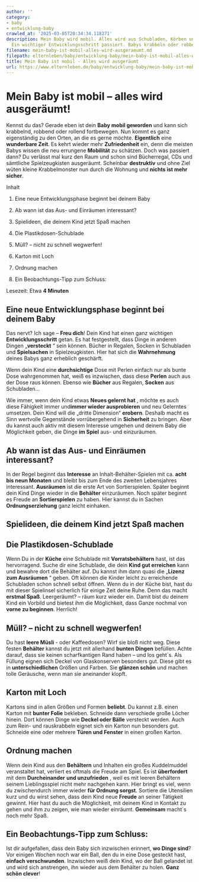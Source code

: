 ```yaml
---
author: ''
category:
- baby
- entwicklung-baby
crawled_at: '2025-03-05T20:34:34.118271'
description: Mein Baby wird mobil. Alles wird aus Schubladen, Körben und Kisten rausgeräumt!
  Ein wichtiger Entwicklungsschritt passiert. Babys krabbeln oder robben.
filename: mein-baby-ist-mobil-alles-wird-ausgeraeumt.md
filepath: elternleben/baby/entwicklung-baby/mein-baby-ist-mobil-alles-wird-ausgeraeumt.md
title: Mein Baby ist mobil - Alles wird ausgeräumt
url: https://www.elternleben.de/baby/entwicklung-baby/mein-baby-ist-mobil-alles-wird-ausgeraeumt/
---
```


#  Mein Baby ist mobil – alles wird ausgeräumt!

Kennst du das? Gerade eben ist dein **Baby mobil geworden** und kann sich
krabbelnd, robbend oder rollend fortbewegen. Nun kommt es ganz eigenständig zu
den Orten, an die es gerne möchte. **Eigentlich** eine **wunderbare Zeit**. Es
kehrt wieder mehr **Zufriedenheit** ein, denn die meisten Babys wissen die neu
errungene **Mobilität** zu schätzen. Doch was passiert dann? Du verlässt mal
kurz den Raum und schon sind Bücherregal, CDs und sämtliche Spielzeugkisten
ausgeräumt. Scheinbar **destruktiv** und ohne Ziel wüten kleine Krabbelmonster
nun durch die Wohnung und **nichts ist mehr sicher**.

Inhalt

1. Eine neue Entwicklungsphase beginnt bei deinem Baby

2. Ab wann ist das Aus- und Einräumen interessant?

3. Spielideen, die deinem Kind jetzt Spaß machen

4. Die Plastikdosen-Schublade

5. Müll? – nicht zu schnell wegwerfen!

6. Karton mit Loch

7. Ordnung machen

8. Ein Beobachtungs-Tipp zum Schluss:

Lesezeit: Etwa **4 Minuten**



##  Eine neue Entwicklungsphase beginnt bei deinem Baby

Das nervt? Ich sage – **Freu dich**! Dein Kind hat einen ganz wichtigen
**Entwicklungsschritt** getan. Es hat festgestellt, dass Dinge in anderen
Dingen „**versteckt** “ sein können. Bücher in Regalen, Socken in Schubladen
und **Spielsachen** in Spielzeugkisten. Hier hat sich die **Wahrnehmung**
deines Babys ganz erheblich geschärft.  
  
Wenn dein Kind eine **durchsichtige** Dose mit Perlen einfach nur als bunte
Dose wahrgenommen hat, weiß es inzwischen, dass diese **Perlen** auch aus der
Dose raus können. Ebenso wie **Bücher** aus Regalen, **Socken** aus
Schubladen…  
  
Wie immer, wenn dein Kind etwas **Neues gelernt hat** , möchte es auch diese
Fähigkeit immer und**immer wieder ausprobieren** und neu Gelerntes umsetzen.
Dein Kind will die „dritte Dimension“ **erobern**. Deshalb macht es Sinn
wertvolle Gegenstände vorrübergehend in **Sicherheit** zu bringen. Aber du
kannst auch aktiv mit diesem Interesse umgehen und deinem Baby die Möglichkeit
geben, die Dinge **im Spiel** aus- und einzuräumen.

##  Ab wann ist das Aus- und Einräumen interessant?

In der Regel beginnt das **Interesse** an Inhalt-Behälter-Spielen mit ca.
**acht bis neun Monaten** und bleibt bis zum Ende des zweiten Lebensjahres
interessant. **Ausräumen** ist die erste Art von Sortierspielen. Später
beginnt dein Kind Dinge wieder in die **Behälter** einzuräumen. Noch später
beginnt es Freude an **Sortierspielen** zu haben. Hier kannst du in Sachen
**Ordnungserziehung** ganz leicht einhaken.

##  Spielideen, die deinem Kind jetzt Spaß machen

##  Die Plastikdosen-Schublade

Wenn Du in der **Küche** eine Schublade mit **Vorratsbehältern** hast, ist das
hervorragend. Suche dir eine Schublade, die dein **Kind gut erreichen** kann
und bewahre dort die Behälter auf. Du kannst ihm dann quasi die „**Lizenz zum
Ausräumen** “ geben. Oft können die Kinder leicht zu erreichende Schubladen
schon schnell selbst öffnen. Wenn du in der Küche bist, hast du mit dieser
Spielinsel sicherlich für einige Zeit deine Ruhe. Denn das macht **erstmal
Spaß**. Leergeräumt? – räum kurz wieder ein. Damit bist du deinem Kind ein
Vorbild und bietest ihm die Möglichkeit, dass Ganze nochmal von **vorne zu
beginnen**. Herrlich!

##  Müll? – nicht zu schnell wegwerfen!

Du hast **leere Müsli** \- oder Kaffeedosen? Wirf sie bloß nicht weg. Diese
festen **Behälter** kannst du jetzt mit allerhand **bunten Dingen** befüllen.
Achte darauf, dass sie keinen scharfkantigen Rand haben – und los geht´s. Als
Füllung eignen sich Deckel von Glaskonserven besonders gut. Diese gibt es in
**unterschiedlichen** Größen und Farben. Sie **glänzen schön** und machen
tolle Geräusche, wenn man sie aneinander klopft.

##  Karton mit Loch

Kartons sind in allen Größen und Formen **beliebt**. Du kannst z.B. einen
Karton mit **bunter Folie** bekleben. Schneide dann verschiede große Löcher
hinein. Dort können Dinge wie **Deckel oder Bälle** versteckt werden. Auch zum
Rein- und rauskrabbeln eignet sich ein Karton nun besonders gut. Schneide eine
oder mehrere **Türen und Fenster** in einen großen Karton.

##  Ordnung machen

Wenn dein Kind aus den **Behältern** und Inhalten ein großes Kuddelmuddel
veranstaltet hat, verliert es oftmals die Freude am Spiel. Es ist
**überfordert** mit dem **Durcheinander** **und unzufrieden** , weil es mit
leeren Behältern seinem Lieblingsspiel nicht mehr nachgehen kann. Hier bringt
es viel, wenn du zwischendurch immer wieder **für Ordnung sorgst**. Sortiere
die Utensilien kurz und du wirst sehen, dass dein Kind neue **Freude** an
seiner Tätigkeit gewinnt. Hier hast du auch die Möglichkeit, mit deinem Kind
in Kontakt zu gehen und ihm zu zeigen, wie man wieder einräumt. **Gemeinsam**
macht´s noch mehr Spaß.

##  Ein Beobachtungs-Tipp zum Schluss:

Ist dir aufgefallen, dass dein Baby sich inzwischen erinnert, **wo Dinge
sind**? Vor einigen Wochen noch war ein Ball, den du in eine Dose gesteckt
hast, **einfach verschwunden**. Inzwischen weiß dein Kind, wo der Ball
gelandet ist und wird sich anstrengen, ihn wieder aus dem Behälter zu holen.
**Ganz schön clever**!


